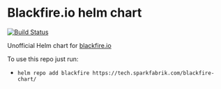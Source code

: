 # Blackfire.io helm chart

[![Build Status](https://travis-ci.org/sparkfabrik/blackfire-chart.svg?branch=master)](https://travis-ci.org/sparkfabrik/blackfire-chart)

Unofficial Helm chart for [blackfire.io](https://blackfire.io)

To use this repo just run:

* `helm repo add blackfire https://tech.sparkfabrik.com/blackfire-chart/`
